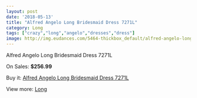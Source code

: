 ```yaml
---
layout: post
date: '2018-05-13'
title: "Alfred Angelo Long Bridesmaid Dress 7271L"
category: Long
tags: ["crazy","long","angelo","dresses","dress"]
image: http://img.eudances.com/5464-thickbox_default/alfred-angelo-long-bridesmaid-dress-7271l.jpg
---
```

Alfred Angelo Long Bridesmaid Dress 7271L

On Sales: **$256.99**
<a href="https://www.eudances.com/en/long/1873-alfred-angelo-long-bridesmaid-dress-7271l.html"><amp-img layout="responsive" width="600" height="600" src="//img.eudances.com/5464-thickbox_default/alfred-angelo-long-bridesmaid-dress-7271l.jpg" alt="Alfred Angelo Long Bridesmaid Dress 7271L 0" /></a>

Buy it: [Alfred Angelo Long Bridesmaid Dress 7271L](https://www.eudances.com/en/long/1873-alfred-angelo-long-bridesmaid-dress-7271l.html "Alfred Angelo Long Bridesmaid Dress 7271L")

View more: [Long](https://www.eudances.com/en/21-long "Long")